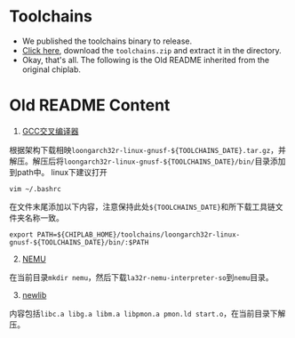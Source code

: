# Toolchains

- We published the toolchains binary to release.
- [Click here](https://github.com/xforcevesa/loongchip/releases/tag/toolchains), download the ```toolchains.zip``` and extract it in the directory.
- Okay, that's all. The following is the Old README inherited from the original chiplab.

# Old README Content

1. [GCC交叉编译器](https://gitee.com/loongson-edu/la32r-toolchains/releases)

根据架构下载相映`loongarch32r-linux-gnusf-${TOOLCHAINS_DATE}.tar.gz`，并解压。解压后将`loongarch32r-linux-gnusf-${TOOLCHAINS_DATE}/bin/`目录添加到path中。
linux下建议打开
```
vim ~/.bashrc
```
在文件末尾添加以下内容，注意保持此处`${TOOLCHAINS_DATE}`和所下载工具链文件夹名称一致。
```
export PATH=${CHIPLAB_HOME}/toolchains/loongarch32r-linux-gnusf-${TOOLCHAINS_DATE}/bin/:$PATH 
```

2. [NEMU](https://gitee.com/wwt_panache/la32r-nemu/releases)

在当前目录`mkdir nemu`，然后下载`la32r-nemu-interpreter-so`到`nemu`目录。

3. [newlib](https://gitee.com/chenzes/la32r-newlib/releases/tag/newlib_0609)

内容包括`libc.a libg.a libm.a libpmon.a pmon.ld start.o`，在当前目录下解压。

